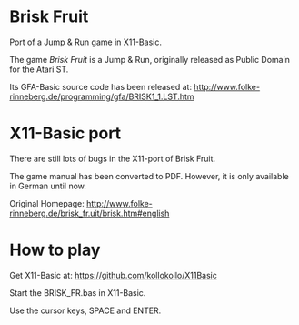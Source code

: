 # Brisk Fruit
Port of a Jump &amp; Run game in X11-Basic.

The game *Brisk Fruit* is a Jump & Run, originally released as Public Domain for the Atari ST.

Its GFA-Basic source code has been released at: http://www.folke-rinneberg.de/programming/gfa/BRISK1_1.LST.htm

# X11-Basic port
There are still lots of bugs in the X11-port of Brisk Fruit.

The game manual has been converted to PDF. However, it is only available in German until now.

Original Homepage: http://www.folke-rinneberg.de/brisk_fr.uit/brisk.htm#english

# How to play
Get X11-Basic at: https://github.com/kollokollo/X11Basic

Start the BRISK_FR.bas in X11-Basic.

Use the cursor keys, SPACE and ENTER.
